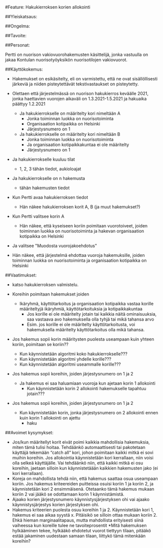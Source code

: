 #Feature: Hakukierroksen korien allokointi

##Yleiskatsaus:

##Ongelma:

##Tavoite:

##Personat:

Pertti on nuorison vakiovuorohakemusten käsittelijä, jonka vastuulla on jakaa Kontulan nuorisotyöyksikön nuorisotilojen vakiovuorot.

##Käyttökokemus:
* Hakemukset on esikäsitelty, eli on varmistettu, että ne ovat sisällöllisesti järkeviä ja niiden pisteytettävät tekstivastaukset on pisteytetty.

* Olettaen että järjestelmässä on nuorison hakukierros keväälle 2021, jonka haettavien vuorojen aikaväli on 1.3.2021-1.5.2021 ja hakuaika päättyy 1.2.2021
    * Ja hakukierrokselle on määritelty kori nimeltään A
        * Jonka toiminnan luokka on nuorisotoiminta
        * Organisaation kotipaikka on Helsinki
        * Järjestysnumero on 1
    * Ja hakukierrokselle on määritelty kori nimeltään B
        * Jonka toiminnan luokka on nuorisotoiminta
        * Ja organisaation kotipaikkakuntaa ei ole määritelty
        * Järjestysnumero on 1
 * Ja hakukierrokselle kuuluu tilat
    * 1, 2, 3 tähän tiedot, aukioloajat
 * Ja hakukierrokselle on n hakemusta
    * tähän hakemusten tiedot
 
 * Kun Pertti avaa hakukierroksen tiedot
    * Hän näkee hakukierroksen korit A, B (ja muut hakemukset?)
    
 * Kun Pertti valitsee korin A
    * Hän näkee, että kyseiseen koriin poimitaan vuorotoiveet, joiden toiminnan luokka on nuorisotoiminta ja hakevan organisaation kotipaikka on Helsinki
 * Ja valitsee "Muodosta vuorojakoehdotus"
 * Hän näkee, että järjestelmä ehdottaa vuoroja hakemuksille, joiden toiminnan luokka on nuorisotoiminta ja organisaation kotipaikka on Helsinki    
 
##Vaatimukset:
 * katso hakukierroksen valmistelu. 
 
 * Koreihin poimitaan hakemukset joiden
    * Ikäryhmä, käyttötarkoitus ja organisaation kotipaikka vastaa korille määriteltyjä ikäryhmiä, käyttötarkoituksia ja kotipaikkakuntaa
        * Jos korille ei ole määritelty jotain tai kaikkia näitä ominaisuuksia, saa vastaava avo hakemuksella olla tyhjä tai mikä tahansa arvo
        * Esim. jos korille ei ole määritelty käyttötarkoitusta, voi hakemuksella määritelty käyttötarkoitus olla mikä tahansa.
   
 * Jos hakemus sopii korin määritysten puolesta useampaan kuin yhteen koriin, poimitaan se koriin??
    * Kun käynnistetään algoritmi koko hakukierrokselle???
    * Kun käynnistetään algoritmi yhdelle korille???
    * Kun käynnistetään algoritmi useammalle korille???
 * Jos hakemus sopii koreihin, joiden järjestysnumero on 1 ja 2 
    * Ja hakemus ei saa haluamiaan vuoroja kun ajetaan korin 1 allokointi
        * Kun käynnistetään korin 2 allokointi hakemukselle tapahtuu jotain???
 * Jos hakemus sopii koreihin, joiden järjestysnumero on 1 ja 2 
    * Kun käynnistetään korin, jonka järjestysnumero on 2 allokointi ennen kuin korin 1 allokointi on ajettu
        * haku
    
##Avoimet kysymykset:

* Jos/kun määritellyt korit eivät poimi kaikkia mahdollisia hakemuksia, miten tämä tulisi hoitaa. Tehdäänkö automaattisesti tai pakotetaan käyttäjä tekemään “catch all“ kori, johon poimitaan kaikki mitkä ei sovi muihin koreihin. Jos allokointia käynnistetään kori kerrallaan, niin voisi olla selkeä käyttäjälle. Vai tehdäänkö niin, että kaikki mitkä ei osu koreihin, jaetaan silloin kun käynnistetäään kaikkien hakemusten jako (ei kori kerrallaan).
* Koreja on mahdollista tehdä niin, että hakemus saattaa osua useampaan koriin. Jos hakemus kriteereiden puitteissa osuisi koriin 1 ja koriin 2, ja käynnistetään kori 2 ensimmäisenä. Otetaanko tämä hakemus mukaan koriin 2 vai jääkö se odottamaan korin 1 käynnistämistä.
* Ajaako korien järjestysnumero käynnistysjärjestyksen ohi vai ajaako käynnistysjärjestys korien järjestyksen ohi. 
* Hakemus kriteerien puolesta osuu koreihin 1 ja 2. Käynnistetään kori 1, hakemus ei saa aikaa syystä x. Pitäisikö se silloin ottaa mukaan koriin 2. Ehkä hieman marginaalitapaus, mutta mahdollista erityisesti siinä vaiheessa kun koreille tulee ne tavoiteprosentit
 *Mitä hakemuksen hylkääminen tekee, hylkääkö ehdotetut vuorot tiettyyn tilaan, pitääkö estää jakaminen uudestaan samaan tilaan, liittykö tämä mitenkään koreihin?

